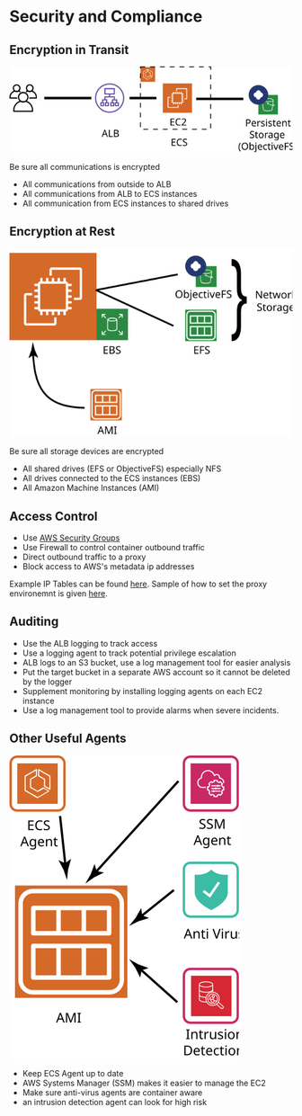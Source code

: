 # Security and Compliance

## Encryption in Transit

![Encryption in Transit](encryption-in-transit.svg)


Be sure all communications is encrypted

  * All communications from outside to ALB
  * All communications from ALB to ECS instances
  * All communication from ECS instances to shared drives

## Encryption at Rest

![Encryption in Transit](encryption-at-rest.svg)

Be sure all storage devices are encrypted

  * All shared drives (EFS or ObjectiveFS) especially NFS
  * All drives connected to the ECS instances (EBS)
  * All Amazon Machine Instances (AMI)

## Access Control

  * Use [AWS Security Groups](https://docs.aws.amazon.com/vpc/latest/userguide/VPC_SecurityGroups.html)
  * Use Firewall to control container outbound traffic
  * Direct outbound traffic to a proxy
  * Block access to AWS's metadata ip addresses

Example IP Tables can be found [here](https://github.com/WestHealth/scipy2020/tree/master/cloud_infrastructure/supplemental_code/iptables). Sample of how to set the proxy environemnt is given [here](https://github.com/WestHealth/scipy2020/tree/master/cloud_infrastructure/supplemental_code/docker_proxy).


## Auditing

   * Use the ALB logging to track access
   * Use a logging agent to track potential privilege escalation
   * ALB logs to an S3 bucket, use a log management tool for easier analysis
   * Put the target bucket in a separate AWS account so it cannot be deleted by the logger
   * Supplement monitoring by installing logging agents on each EC2 instance
   * Use a log management tool to provide alarms when severe incidents.

## Other Useful Agents

![Other Agents](agents.svg)

   * Keep ECS Agent up to date
   * AWS Systems Manager (SSM) makes it easier to manage the EC2
   * Make sure anti-virus agents are container aware 
   * an intrusion detection agent can look for high risk
   
